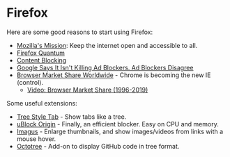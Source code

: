 # Firefox

Here are some good reasons to start using Firefox:

* [Mozilla's Mission](https://www.mozilla.org/en-US/about/): Keep the internet open and accessible to all.
* [Firefox Quantum](https://blog.mozilla.org/blog/2017/11/14/introducing-firefox-quantum/)
* [Content Blocking](https://support.mozilla.org/en-US/kb/content-blocking)
* [Google Says It Isn't Killing Ad Blockers. Ad Blockers Disagree](https://www.wired.com/story/google-chrome-ad-blockers-extensions-api/)
* [Browser Market Share Worldwide](https://gs.statcounter.com/) - Chrome is becoming the new IE (control).
  * [Video: Browser Market Share (1996-2019)](https://www.youtube.com/watch?v=es9DNe0l0Qo)

Some useful extensions:

* [Tree Style Tab](https://addons.mozilla.org/en-US/firefox/addon/tree-style-tab/) - Show tabs like a tree.
* [uBlock Origin](https://addons.mozilla.org/en-US/firefox/addon/ublock-origin/) - Finally, an efficient blocker. Easy on CPU and memory.
* [Imagus](https://addons.mozilla.org/en-US/firefox/addon/imagus/) - Enlarge thumbnails, and show images/videos from links with a mouse hover.
* [Octotree](https://addons.mozilla.org/en-US/firefox/addon/octotree/) - Add-on to display GitHub code in tree format.
